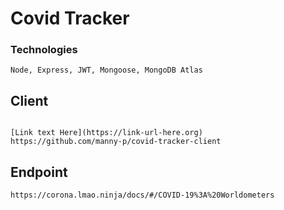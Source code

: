 # Covid Tracker

### Technologies
```
Node, Express, JWT, Mongoose, MongoDB Atlas
```

## Client
```

[Link text Here](https://link-url-here.org)
https://github.com/manny-p/covid-tracker-client
```

## Endpoint
```
https://corona.lmao.ninja/docs/#/COVID-19%3A%20Worldometers
```


